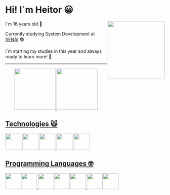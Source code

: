 # Hi! I´m Heitor 😀
<img height ="180em" align ="right" src="https://user-images.githubusercontent.com/98404376/187191229-248ba776-3825-4501-920e-876f65986dfc.png"/>

I´m 16 years old 🎉

Currently studying System Development at [SENAI](https://jandira.sp.senai.br/) 📚

I´m starting my studies in this year and always ready to learn more! 🤯

<div align="center"><hr>
  <a href="https://github.com/HeitorPontieri">
  <img height="130em" src="https://github-readme-stats.vercel.app/api?username=HeitorPontieri&theme=gruvbox"/>
  <img height="130em" src="https://github-readme-stats.vercel.app/api/top-langs/?username=HeitorPontieri&layout=compact&theme=gruvbox"/>
 
</div>

## Technologies 🙀

<img height="50em" src="https://cdn.jsdelivr.net/gh/devicons/devicon/icons/androidstudio/androidstudio-original.svg" /> <img 
height="50em" src="https://cdn.jsdelivr.net/gh/devicons/devicon/icons/vscode/vscode-original.svg" /> <img
height="50em" src="https://cdn.iconscout.com/icon/free/png-128/postman-3521648-2945092.png"/> <img
height="50em" src="https://cdn.jsdelivr.net/gh/devicons/devicon/icons/figma/figma-original.svg" /> <img
height="50em" src="https://cdn.jsdelivr.net/gh/devicons/devicon/icons/git/git-original.svg" />
           


## Programming Languages 🤓
  
<img height="50em" src="https://cdn.jsdelivr.net/gh/devicons/devicon/icons/javascript/javascript-plain.svg"/><img 
height='50em' src="https://cdn.jsdelivr.net/gh/devicons/devicon/icons/nodejs/nodejs-original.svg" /> <img
height="50em" src="https://cdn.jsdelivr.net/gh/devicons/devicon/icons/html5/html5-original.svg" /><img
height="50em" src="https://cdn.jsdelivr.net/gh/devicons/devicon/icons/css3/css3-original.svg" /><img
height="50em" src="https://cdn.jsdelivr.net/gh/devicons/devicon/icons/kotlin/kotlin-original.svg" /> <img 
height="50em" src="https://cdn.jsdelivr.net/gh/devicons/devicon/icons/mysql/mysql-original.svg" /><img
height="50em" src="https://cdn.jsdelivr.net/gh/devicons/devicon/icons/java/java-original.svg" /> 
  
  
 
          











